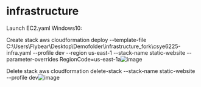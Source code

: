 # infrastructure
Launch EC2.yaml
Windows10:

Create stack
aws cloudformation deploy --template-file C:\Users\Flybear\Desktop\Demofolder\infrastructure_fork\csye6225-infra.yaml --profile dev --region us-east-1 --stack-name static-website --parameter-overrides RegionCode=us-east-1a![image](https://user-images.githubusercontent.com/90993851/198740138-043f4597-1ed0-4c2a-8f40-2c922a3cd599.png)

Delete stack
aws cloudformation delete-stack --stack-name static-website --profile dev![image](https://user-images.githubusercontent.com/90993851/198740172-98ffb1ce-af70-43e8-a607-a6b5316fa9cb.png)


#
